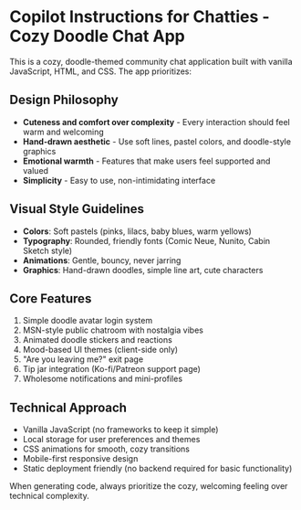 # Copilot Instructions for Chatties - Cozy Doodle Chat App

<!-- Use this file to provide workspace-specific custom instructions to Copilot. For more details, visit https://code.visualstudio.com/docs/copilot/copilot-customization#_use-a-githubcopilotinstructionsmd-file -->

This is a cozy, doodle-themed community chat application built with vanilla JavaScript, HTML, and CSS. The app prioritizes:

## Design Philosophy

- **Cuteness and comfort over complexity** - Every interaction should feel warm and welcoming
- **Hand-drawn aesthetic** - Use soft lines, pastel colors, and doodle-style graphics
- **Emotional warmth** - Features that make users feel supported and valued
- **Simplicity** - Easy to use, non-intimidating interface

## Visual Style Guidelines

- **Colors**: Soft pastels (pinks, lilacs, baby blues, warm yellows)
- **Typography**: Rounded, friendly fonts (Comic Neue, Nunito, Cabin Sketch style)
- **Animations**: Gentle, bouncy, never jarring
- **Graphics**: Hand-drawn doodles, simple line art, cute characters

## Core Features

1. Simple doodle avatar login system
2. MSN-style public chatroom with nostalgia vibes
3. Animated doodle stickers and reactions
4. Mood-based UI themes (client-side only)
5. "Are you leaving me?" exit page
6. Tip jar integration (Ko-fi/Patreon support page)
7. Wholesome notifications and mini-profiles

## Technical Approach

- Vanilla JavaScript (no frameworks to keep it simple)
- Local storage for user preferences and themes
- CSS animations for smooth, cozy transitions
- Mobile-first responsive design
- Static deployment friendly (no backend required for basic functionality)

When generating code, always prioritize the cozy, welcoming feeling over technical complexity.
